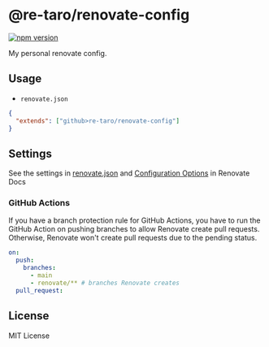 # @re-taro/renovate-config

[![npm version](https://badge.fury.io/js/@re-taro%2Frenovate-config.svg)](https://badge.fury.io/js/@re-taro%2Frenovate-config)

My personal renovate config.

## Usage

- `renovate.json`

```json
{
  "extends": ["github>re-taro/renovate-config"]
}
```

## Settings

See the settings in [renovate.json](https://github.com/re-taro/renovate-config/blob/main/default.json) and [Configuration Options](https://renovatebot.com/docs/configuration-options/) in Renovate Docs

### GitHub Actions

If you have a branch protection rule for GitHub Actions, you have to run the GitHub Action on pushing branches to allow Renovate create pull requests.
Otherwise, Renovate won't create pull requests due to the pending status.

```yaml
on:
  push:
    branches:
      - main
      - renovate/** # branches Renovate creates
  pull_request:
```

## License

MIT License
